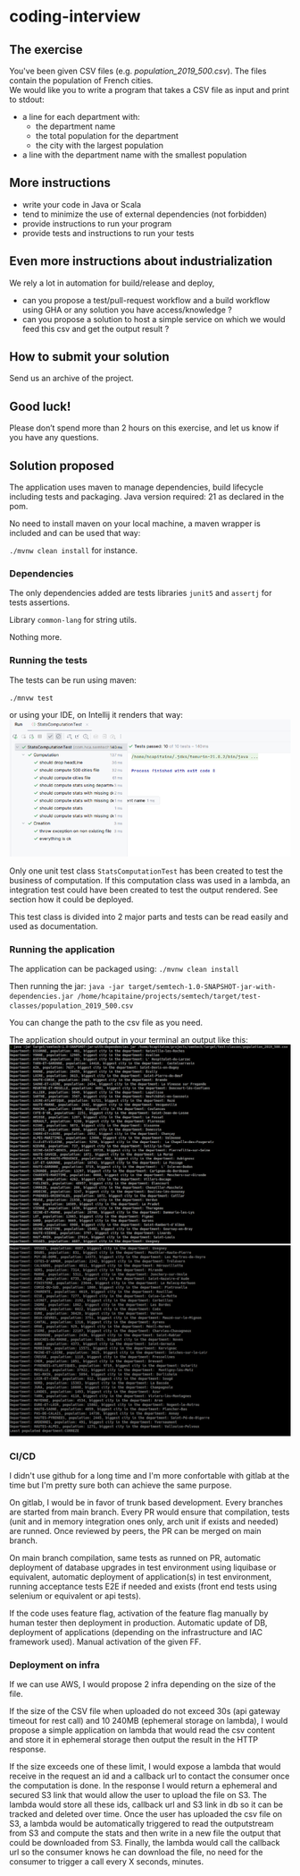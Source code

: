 # coding-interview

## The exercise
You've been given CSV files (e.g. _population_2019_500.csv_). The files contain the population of French cities.  
We would like you to write a program that takes a CSV file as input and print to stdout:
* a line for each department with:
  * the department name
  * the total population for the department
  * the city with the largest population
* a line with the department name with the smallest population

## More instructions
* write your code in Java or Scala
* tend to minimize the use of external dependencies (not forbidden)
* provide instructions to run your program
* provide tests and instructions to run your tests

## Even more instructions about industrialization
We rely a lot in automation for build/release and deploy, 

* can you propose a test/pull-request workflow and a build workflow using GHA or any solution you have access/knowledge ?
* can you propose a solution to host a simple service on which we would feed this csv and get the output result ?

## How to submit your solution
Send us an archive of the project.

## Good luck!
Please don’t spend more than 2 hours on this exercise, and let us know if you have any questions.


## Solution proposed

The application uses maven to manage dependencies, build lifecycle including tests and packaging. 
Java version required: 21 as declared in the pom.

No need to install maven on your local machine, a maven wrapper is included and can be used that way:

`./mvnw clean install` for instance.

### Dependencies
The only dependencies added are tests libraries `junit5` and `assertj` for tests assertions. 

Library `common-lang` for string utils.

Nothing more.


### Running the tests

The tests can be run using maven:

`./mnvw test`

or using your IDE, on Intellij it renders that way:
![Tests runned on IJ](doc/images/testOnIJ.png "Running test on IDE")

Only one unit test class `StatsComputationTest` has been created to test the business of computation. 
If this computation class was used in a lambda, an integration test could have been created to test the output rendered. See section how it could be deployed.

This test class is divided into 2 major parts and tests can be read easily and used as documentation.

### Running the application

The application can be packaged using:
`./mvnw clean install`

Then running the jar:
`java -jar target/semtech-1.0-SNAPSHOT-jar-with-dependencies.jar /home/hcapitaine/projects/semtech/target/test-classes/population_2019_500.csv`

You can change the path to the csv file as you need.

The application should output in your terminal an output like this:
![Output part 1](doc/images/appOutputPart1.png "Output part 1")
![Output part 2](doc/images/appOutputPart2.png "Output part 2")

### CI/CD

I didn't use github for a long time and I'm more confortable with gitlab at the time but I'm pretty sure both can achieve the same purpose. 

On gitlab, I would be in favor of trunk based development. Every branches are started from main branch.
Every PR would ensure that compilation, tests (unit and in memory integration ones only, arch unit if exists and needed) are runned.
Once reviewed by peers, the PR can be merged on main branch. 

On main branch compilation, same tests as runned on PR, automatic deployment of database upgrades in test environment using liquibase or equivalent, automatic deployment of application(s) in test environment, 
running acceptance tests E2E if needed and exists (front end tests using selenium or equivalent or api tests).

If the code uses feature flag, activation of the feature flag manually by human tester then deployment in production. 
Automatic update of DB, deployment of applications (depending on the infrastructure and IAC framework used).
Manual activation of the given FF.


### Deployment on infra

If we can use AWS, I would propose 2 infra depending on the size of the file.

If the size of the CSV file when uploaded do not exceed 30s (api gateway timeout for rest call) and 10 240MB (ephemeral storage on lambda), I would propose a simple application on lambda that would read the csv content and store it in ephemeral storage then output the result in the HTTP response.

If the size exceeds one of these limit, I would expose a lambda that would receive in the request an id and a callback url to contact the consumer once the computation is done. In the response I would return a ephemeral and secured S3 link that would allow the user to upload the file on S3. The lambda would store all these ids, callback url and S3 link in db so it can be tracked and deleted over time.
Once the user has uploaded the csv file on S3, a lambda would be automatically triggered to read the outputstream from S3 and compute the stats and then write in a new file the output that could be downloaded from S3. 
Finally, the lambda would call the callback url so the consumer knows he can download the file, no need for the consumer to trigger a call every X seconds, minutes.



